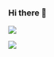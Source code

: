 ### Hi there 👋

<div>
<a href="버튼을 눌렀을 때 이동할 링크" target="_blank"><img src="https://img.shields.io/badge/Notion-000000?style=plastic&logo=Notion&logoColor=#EF2D5E"/></a>

<a href="버튼을 눌렀을 때 이동할 링크" target="_blank"><img src="https://img.shields.io/badge/Notion-000000?style=plastic&logo=Velog&logoColor=#20C997"/></a>
</div>
<!--
**won4932/won4932** is a ✨ _special_ ✨ repository because its `README.md` (this file) appears on your GitHub profile.

Here are some ideas to get you started:

- 🔭 I’m currently working on ...
- 🌱 I’m currently learning ...
- 👯 I’m looking to collaborate on ...
- 🤔 I’m looking for help with ...
- 💬 Ask me about ...
- 📫 How to reach me: ...
- 😄 Pronouns: ...
- ⚡ Fun fact: ...
-->

